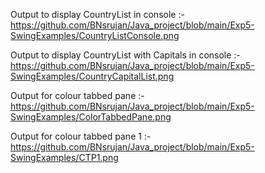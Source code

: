 Output to display CountryList in console :-                   
https://github.com/BNsrujan/Java_project/blob/main/Exp5-SwingExamples/CountryListConsole.png

Output to display CountryList with Capitals in console :-                
https://github.com/BNsrujan/Java_project/blob/main/Exp5-SwingExamples/CountryCapitalList.png

Output for colour tabbed pane :-                              
https://github.com/BNsrujan/Java_project/blob/main/Exp5-SwingExamples/ColorTabbedPane.png

Output for colour tabbed pane 1 :-                        
https://github.com/BNsrujan/Java_project/blob/main/Exp5-SwingExamples/CTP1.png
